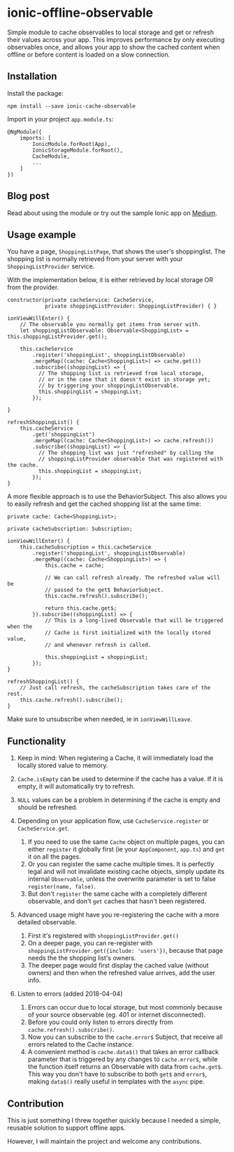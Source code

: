 # ionic-offline-observable

Simple module to cache observables to local storage and get or refresh their values across your app.
This improves performance by only executing observables once, and allows your app to show the cached content when offline or before content is loaded on a slow connection. 

## Installation

Install the package:

    npm install --save ionic-cache-observable
    
Import in your project `app.module.ts`:

    @NgModule({
        imports: [
            IonicModule.forRoot(App),
            IonicStorageModule.forRoot(),
            CacheModule,
            ...
        ]
    })
    
## Blog post

Read about using the module or try out the sample Ionic app on [Medium](https://medium.com/@westphalen/make-offline-capable-ionic-apps-with-cached-observables-12d79a3a1e75).

## Usage example

You have a page, `ShoppingListPage`, that shows the user's shoppinglist.
The shopping list is normally retrieved from your server with your `ShoppingListProvider` service.

With the implementation below, it is either retrieved by local storage OR from the provider.

    constructor(private cacheService: CacheService,
                private shoppingListProvider: ShoppingListProvider) { }

    ionViewWillEnter() {
        // The observable you normally get items from server with.
        let shoppingListObservable: Observable<ShoppingList> = this.shoppingListProvider.get();

        this.cacheService
            .register('shoppingList', shoppingListObservable)
            .mergeMap((cache: Cache<ShoppingList>) => cache.get())
            .subscribe((shoppingList) => {
              // The shopping list is retrieved from local storage,
              // or in the case that it doesn't exist in storage yet;
              // by triggering your shoppingListObservable.
              this.shoppingList = shoppingList;
            });
  
    }
    
    refreshShoppingList() {
        this.cacheService
            .get('shoppingList')
            .mergeMap((cache: Cache<ShoppingList>) => cache.refresh())
            .subscribe((shoppingList) => {
              // The shopping list was just "refreshed" by calling the
              // shoppingListProvider observable that was registered with the cache.
              this.shoppingList = shoppingList;
            });    
    }
    
A more flexible approach is to use the BehaviorSubject.
This also allows you to easily refresh and get the cached shopping list at the same time:

    private cache: Cache<ShoppingList>;
    
    private cacheSubscription: Subscription;

    ionViewWillEnter() {
        this.cacheSubscription = this.cacheService
            .register('shoppingList', shoppingListObservable)
            .mergeMap((cache: Cache<ShoppingList>) => {
                this.cache = cache;
                
                // We can call refresh already. The refreshed value will be 
                // passed to the get$ BehaviorSubject.
                this.cache.refresh().subscribe();
                
                return this.cache.get$;
            }).subscribe((shoppingList) => {
                // This is a long-lived Observable that will be triggered when the 
                // Cache is first initialized with the locally stored value,
                // and whenever refresh is called.
            
                this.shoppingList = shoppingList;
            });
    }
    
    refreshShoppingList() {
        // Just call refresh, the cacheSubscription takes care of the rest.
        this.cache.refresh().subscribe();    
    }
    
Make sure to unsubscribe when needed, ie in `ionViewWillLeave`.

## Functionality

1. Keep in mind: When registering a Cache, it will immediately load the locally stored value to memory.

2. `Cache.isEmpty` can be used to determine if the cache has a value. If it is empty, it will automatically try to refresh.

3. `NULL` values can be a problem in determining if the cache is empty and should be refreshed.

4. Depending on your application flow, use `CacheService.register` or `CacheService.get`.
    1. If you need to use the same `Cache` object on multiple pages, you can either `register` it globally first (ie your `AppComponent`, `app.ts`) and `get` it on all the pages.
    2. Or you can register the same cache multiple times. It is perfectly legal and will not invalidate existing cache objects, 
    simply update its internal `Observable`, unless the overwrite parameter is set to false `register(name, false)`.
    3. But don't `register` the same cache with a completely different observable, and don't `get` caches that hasn't been registered.
    
5. Advanced usage might have you re-registering the cache with a more detailed observable.
    1. First it's registered with `shoppingListProvider.get()`
    2. On a deeper page, you can re-register with `shoppingListProvider.get({include: 'users'})`, because that page needs the the shopping list's owners.
    3. The deeper page would first display the cached value (without owners) and then when the refreshed value arrives, add the user info.
    
6. Listen to errors (added 2018-04-04)
    1. Errors can occur due to local storage, but most commonly because of your source observable (eg. 401 or internet disconnected).
    2. Before you could only listen to errors directly from `cache.refresh().subscribe()`.
    3. Now you can subscribe to the `cache.error$` Subject, that receive all errors related to the Cache instance.
    4. A convenient method is `cache.data$()` that takes an error callback parameter that is triggered by any changes to `cache.error$`, while the function itself returns an Observable with data from `cache.get$`. This way you don't have to subscribe to both `get$` and `error$`, making `data$()` really useful in templates with the `async` pipe.  

## Contribution

This is just something I threw together quickly because I needed a simple, reusable solution to support offline apps.

However, I will maintain the project and welcome any contributions.
